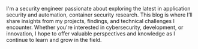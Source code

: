 I'm a security engineer passionate about exploring the latest in application security and automation, container security research. This blog is where I’ll share insights from my projects, findings, and technical challenges I encounter. Whether you're interested in cybersecurity, development, or innovation, I hope to offer valuable perspectives and knowledge as I continue to learn and grow in the field.